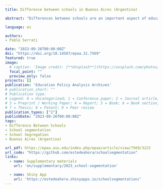 ```yaml
---
title: Difference between schools in Buenos Aires (Argentina)

abstract: "Differences between schools are an important aspect of educational inequalities in the context of expanding coverage. The aim of this paper is to identify the factors that explain the differences between secondary schools in Buenos Aires. A tandem approach is used, combining a multiple factor analysis and a fuzzy cluster based on k-means. As a result of the analysis, we identify a differentiation of the educational supply based on two dimensions. On the one hand, the social origin and the educational performance; and on the other, the school segregation. In the conclusions, we question concepts such as “segmentation” and “fragmentation” to characterize the difference between schools in the case of the study. The results allow us to rethink the existence of categorical boundaries that separate secondary schools. Instead of this, this work proposes the concept of “continuum, unequal, and hierarchized space”. This is a relational point of view that understands the difference between schools as an expression of a continuum multidimensional space that integrates schools within a network of global inequalities."

language: es

authors:
- Pablo Serrati

date: "2023-09-26T00:00:00Z"
doi: "https://doi.org/10.14507/epaa.31.7569"
featured: true
image:
  # caption: 'Image credit: [**Unsplash**](https://unsplash.com/photos/jdD8gXaTZsc)'
  focal_point: ""
  preview_only: false
projects: []
publication: 'Education Policy Analysis Archives'
# publication_short: ""
# Publication type.
# Legend: 0 = Uncategorized; 1 = Conference paper; 2 = Journal article;
# 3 = Preprint / Working Paper; 4 = Report; 5 = Book; 6 = Book section;
# 7 = Thesis; 8 = Patent; 9 = Peer review
publication_types: ["2"]
publishDate: "2023-09-26T00:00:00Z"
tags:
- Difference Between Schools
- School segmentation
- School Segregation
- Buenos Aires (Argentina)

url_pdf: https://epaa.asu.edu/index.php/epaa/article/view/7569/3223
url_code: "https://github.com/estedeahora/schoolsegmentation"
links:
  - name: Supplementary materials
    url: 'en/supplementary/2023_school-segmentation'

  - name: Shiny App
    url: 'https://estedeahora.shinyapps.io/schoolsegmentation/'
---
```

